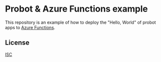# Probot & Azure Functions example

This repository is an example of how to deploy the "Hello, World" of probot apps to [Azure Functions](https://azure.microsoft.com/en-us/services/functions).

## License

[ISC](LICENSE)
